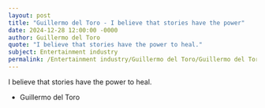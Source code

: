 ```yaml
---
layout: post
title: "Guillermo del Toro - I believe that stories have the power"
date: 2024-12-28 12:00:00 -0000
author: Guillermo del Toro
quote: "I believe that stories have the power to heal."
subject: Entertainment industry
permalink: /Entertainment industry/Guillermo del Toro/Guillermo del Toro - I believe that stories have the power
---
```


I believe that stories have the power to heal.

- Guillermo del Toro
